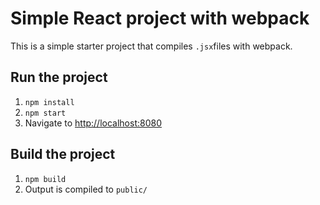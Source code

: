 # Simple React project with webpack

This is a simple starter project that compiles `.jsx`files with webpack.

## Run the project

1. `npm install`
2. `npm start`
3. Navigate to [http://localhost:8080](http://localhost:8080)

## Build the project

1. `npm build`
2. Output is compiled to `public/`